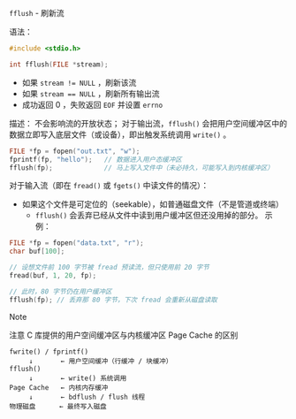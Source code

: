 `fflush` - 刷新流

语法：
```c
#include <stdio.h>

int fflush(FILE *stream);
```

- 如果 `stream != NULL` ，刷新该流
- 如果 `stream == NULL` ，刷新所有输出流
- 成功返回 0 ，失败返回 `EOF` 并设置 `errno`

描述：
不会影响流的开放状态；
对于输出流，`fflush()` 会把用户空间缓冲区中的数据立即写入底层文件（或设备），即出触发系统调用 `write()` 。
```c
FILE *fp = fopen("out.txt", "w");
fprintf(fp, "hello");   // 数据进入用户态缓冲区
fflush(fp);             // 马上写入文件中（未必持久，可能写入到内核缓冲区）
```

对于输入流（即在 `fread()` 或 `fgets()` 中读文件的情况）：
- 如果这个文件是可定位的（seekable），如普通磁盘文件（不是管道或终端）
	- `fflush()` 会丢弃已经从文件中读到用户缓冲区但还没用掉的部分。
示例：
```c
FILE *fp = fopen("data.txt", "r");
char buf[100];

// 设想文件前 100 字节被 fread 预读流，但只使用前 20 字节
fread(buf, 1, 20, fp);

// 此时，80 字节仍在用户缓冲区
fflush(fp); // 丢弃那 80 字节，下次 fread 会重新从磁盘读取
```

>[!NOTE]
>注意 C 库提供的用户空间缓冲区与内核缓冲区 Page Cache 的区别
```
fwrite() / fprintf()
     ↓       ← 用户空间缓冲（行缓冲 / 块缓冲）
fflush()
     ↓       ← write() 系统调用
Page Cache   ← 内核内存缓冲
     ↓       ← bdflush / flush 线程
物理磁盘      ← 最终写入磁盘
```

